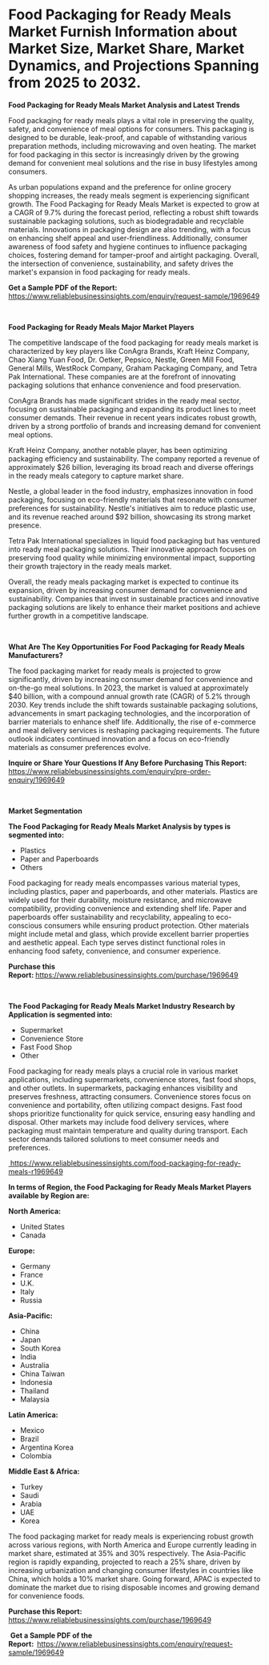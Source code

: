 <p><h1>Food Packaging for Ready Meals Market Furnish Information about Market Size, Market Share, Market Dynamics, and Projections Spanning from 2025 to 2032.</h1></p><p><strong>Food Packaging for Ready Meals Market Analysis and Latest Trends</strong></p>
<p><p>Food packaging for ready meals plays a vital role in preserving the quality, safety, and convenience of meal options for consumers. This packaging is designed to be durable, leak-proof, and capable of withstanding various preparation methods, including microwaving and oven heating. The market for food packaging in this sector is increasingly driven by the growing demand for convenient meal solutions and the rise in busy lifestyles among consumers.</p><p>As urban populations expand and the preference for online grocery shopping increases, the ready meals segment is experiencing significant growth. The Food Packaging for Ready Meals Market is expected to grow at a CAGR of 9.7% during the forecast period, reflecting a robust shift towards sustainable packaging solutions, such as biodegradable and recyclable materials. Innovations in packaging design are also trending, with a focus on enhancing shelf appeal and user-friendliness. Additionally, consumer awareness of food safety and hygiene continues to influence packaging choices, fostering demand for tamper-proof and airtight packaging. Overall, the intersection of convenience, sustainability, and safety drives the market's expansion in food packaging for ready meals.</p></p>
<p><strong>Get a Sample PDF of the Report:&nbsp;</strong> <a href="https://www.reliablebusinessinsights.com/enquiry/request-sample/1969649?utm_campaign=3177&utm_medium=2&utm_source=Github&utm_content=ia&utm_term=19042025&utm_id=food-packaging-for-ready-meals">https://www.reliablebusinessinsights.com/enquiry/request-sample/1969649</a></p>
<p>&nbsp;</p>
<p><strong>Food Packaging for Ready Meals Major Market Players</strong></p>
<p><p>The competitive landscape of the food packaging for ready meals market is characterized by key players like ConAgra Brands, Kraft Heinz Company, Chao Xiang Yuan Food, Dr. Oetker, Pepsico, Nestle, Green Mill Food, General Mills, WestRock Company, Graham Packaging Company, and Tetra Pak International. These companies are at the forefront of innovating packaging solutions that enhance convenience and food preservation.</p><p>ConAgra Brands has made significant strides in the ready meal sector, focusing on sustainable packaging and expanding its product lines to meet consumer demands. Their revenue in recent years indicates robust growth, driven by a strong portfolio of brands and increasing demand for convenient meal options.</p><p>Kraft Heinz Company, another notable player, has been optimizing packaging efficiency and sustainability. The company reported a revenue of approximately $26 billion, leveraging its broad reach and diverse offerings in the ready meals category to capture market share.</p><p>Nestle, a global leader in the food industry, emphasizes innovation in food packaging, focusing on eco-friendly materials that resonate with consumer preferences for sustainability. Nestle's initiatives aim to reduce plastic use, and its revenue reached around $92 billion, showcasing its strong market presence.</p><p>Tetra Pak International specializes in liquid food packaging but has ventured into ready meal packaging solutions. Their innovative approach focuses on preserving food quality while minimizing environmental impact, supporting their growth trajectory in the ready meals market.</p><p>Overall, the ready meals packaging market is expected to continue its expansion, driven by increasing consumer demand for convenience and sustainability. Companies that invest in sustainable practices and innovative packaging solutions are likely to enhance their market positions and achieve further growth in a competitive landscape.</p></p>
<p>&nbsp;</p>
<p><strong>What Are The Key Opportunities For Food Packaging for Ready Meals Manufacturers?</strong></p>
<p><p>The food packaging market for ready meals is projected to grow significantly, driven by increasing consumer demand for convenience and on-the-go meal solutions. In 2023, the market is valued at approximately $40 billion, with a compound annual growth rate (CAGR) of 5.2% through 2030. Key trends include the shift towards sustainable packaging solutions, advancements in smart packaging technologies, and the incorporation of barrier materials to enhance shelf life. Additionally, the rise of e-commerce and meal delivery services is reshaping packaging requirements. The future outlook indicates continued innovation and a focus on eco-friendly materials as consumer preferences evolve.</p></p>
<p><strong>Inquire or Share Your Questions If Any Before Purchasing This Report:</strong> <a href="https://www.reliablebusinessinsights.com/enquiry/pre-order-enquiry/1969649?utm_campaign=3177&utm_medium=2&utm_source=Github&utm_content=ia&utm_term=19042025&utm_id=food-packaging-for-ready-meals">https://www.reliablebusinessinsights.com/enquiry/pre-order-enquiry/1969649</a></p>
<p>&nbsp;</p>
<p><strong>Market Segmentation</strong></p>
<p><strong>The Food Packaging for Ready Meals Market Analysis by types is segmented into:</strong></p>
<p><ul><li>Plastics</li><li>Paper and Paperboards</li><li>Others</li></ul></p>
<p><p>Food packaging for ready meals encompasses various material types, including plastics, paper and paperboards, and other materials. Plastics are widely used for their durability, moisture resistance, and microwave compatibility, providing convenience and extending shelf life. Paper and paperboards offer sustainability and recyclability, appealing to eco-conscious consumers while ensuring product protection. Other materials might include metal and glass, which provide excellent barrier properties and aesthetic appeal. Each type serves distinct functional roles in enhancing food safety, convenience, and consumer experience.</p></p>
<p><strong>Purchase this Report:&nbsp;</strong><a href="https://www.reliablebusinessinsights.com/purchase/1969649?utm_campaign=3177&utm_medium=2&utm_source=Github&utm_content=ia&utm_term=19042025&utm_id=food-packaging-for-ready-meals">https://www.reliablebusinessinsights.com/purchase/1969649</a></p>
<p>&nbsp;</p>
<p><strong>The Food Packaging for Ready Meals Market Industry Research by Application is segmented into:</strong></p>
<p><ul><li>Supermarket</li><li>Convenience Store</li><li>Fast Food Shop</li><li>Other</li></ul></p>
<p><p>Food packaging for ready meals plays a crucial role in various market applications, including supermarkets, convenience stores, fast food shops, and other outlets. In supermarkets, packaging enhances visibility and preserves freshness, attracting consumers. Convenience stores focus on convenience and portability, often utilizing compact designs. Fast food shops prioritize functionality for quick service, ensuring easy handling and disposal. Other markets may include food delivery services, where packaging must maintain temperature and quality during transport. Each sector demands tailored solutions to meet consumer needs and preferences.</p></p>
<p><a href="https://www.reliablebusinessinsights.com/food-packaging-for-ready-meals-r1969649?utm_campaign=3177&utm_medium=2&utm_source=Github&utm_content=ia&utm_term=19042025&utm_id=food-packaging-for-ready-meals">&nbsp;https://www.reliablebusinessinsights.com/food-packaging-for-ready-meals-r1969649</a></p>
<p><strong>In terms of Region, the Food Packaging for Ready Meals Market Players available by Region are:</strong></p>
<p>
    <p> <strong> North America: </strong>
        <ul>
            <li>United States</li>
            <li>Canada</li>
        </ul>
        </p> 
    <p> <strong> Europe: </strong>
        <ul>
            <li>Germany</li>
            <li>France</li>
            <li>U.K.</li>
            <li>Italy</li>
            <li>Russia</li>
        </ul>
        </p> 
    <p> <strong> Asia-Pacific: </strong>
        <ul>
            <li>China</li>
            <li>Japan</li>
            <li>South Korea</li>
            <li>India</li>
            <li>Australia</li>
            <li>China Taiwan</li>
            <li>Indonesia</li>
            <li>Thailand</li>
            <li>Malaysia</li>
        </ul>
        </p> 
    <p> <strong> Latin America: </strong>
        <ul>
            <li>Mexico</li>
            <li>Brazil</li>
            <li>Argentina Korea</li>
            <li>Colombia</li>
        </ul>
        </p> 
    <p> <strong> Middle East & Africa: </strong>
        <ul>
            <li>Turkey</li>
            <li>Saudi</li>
            <li>Arabia</li>
            <li>UAE</li>
            <li>Korea</li>
        </ul>
    </p>
    </p>
<p><p>The food packaging market for ready meals is experiencing robust growth across various regions, with North America and Europe currently leading in market share, estimated at 35% and 30% respectively. The Asia-Pacific region is rapidly expanding, projected to reach a 25% share, driven by increasing urbanization and changing consumer lifestyles in countries like China, which holds a 10% market share. Going forward, APAC is expected to dominate the market due to rising disposable incomes and growing demand for convenience foods.</p></p>
<p><strong>Purchase this Report: </strong><a href="https://www.reliablebusinessinsights.com/purchase/1969649?utm_campaign=3177&utm_medium=2&utm_source=Github&utm_content=ia&utm_term=19042025&utm_id=food-packaging-for-ready-meals">https://www.reliablebusinessinsights.com/purchase/1969649</a></p>
<p>&nbsp;<strong>Get a Sample PDF of the Report:&nbsp;&nbsp;</strong><a href="https://www.reliablebusinessinsights.com/enquiry/request-sample/1969649?utm_campaign=3177&utm_medium=2&utm_source=Github&utm_content=ia&utm_term=19042025&utm_id=food-packaging-for-ready-meals">https://www.reliablebusinessinsights.com/enquiry/request-sample/1969649</a></p>
<p><strong></strong></p>
<p><p></p><p></p><p></p></p>